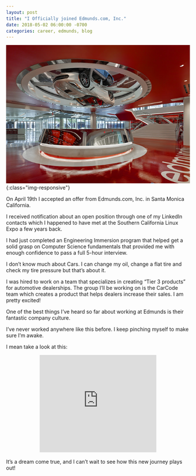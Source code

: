 ```yaml
---
layout: post
title: "I Officially joined Edmunds.com, Inc."
date: 2018-05-02 06:00:00 -0700
categories: career, edmunds, blog
---
```


![Edmunds Offices in Santa Monica](/assets/img/edmunds_santamonica.jpg){:class="img-responsive"}

On April 19th I accepted an offer from Edmunds.com, Inc. in Santa Monica California.

I received notification about an open position through one of my LinkedIn contacts which I happened to have met at the
Southern California Linux Expo a few years back.

I had just completed an Engineering Immersion program that helped get a solid grasp on Computer Science fundamentals
that provided me with enough confidence to pass a full 5-hour interview.

I don’t know much about Cars. I can change my oil, change a flat tire and check my tire pressure but that’s about it.

I was hired to work on a team that specializes in creating “Tier 3 products” for automotive dealerships. The group I’ll
be working on is the CarCode team which creates a product that helps dealers increase their sales. I am pretty excited!

One of the best things I’ve heard so far about working at Edmunds is their fantastic company culture.

I’ve never worked anywhere like this before. I keep pinching myself to make sure I’m awake.

I mean take a look at this:


<div class="separator" style="clear: both; text-align: center;">
<iframe allowfullscreen="" class="YOUTUBE-iframe-video" data-thumbnail-src="https://i.ytimg.com/vi/m0DaU_0RsNE/0.jpg" frameborder="0" height="266" src="https://www.youtube.com/embed/m0DaU_0RsNE?feature=player_embedded" width="320"></iframe></div>

It’s a dream come true, and I can’t wait to see how this new journey plays out!